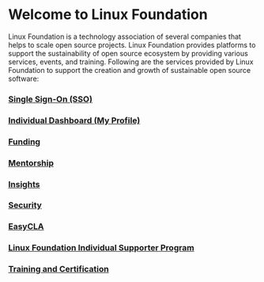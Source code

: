 # Welcome to Linux Foundation

Linux Foundation is a technology association of several companies that helps to scale open source projects. Linux Foundation provides platforms to support the sustainability of open source ecosystem by providing various services, events, and training. Following are the services provided by Linux Foundation to support the creation and growth of sustainable open source software:

### [Single Sign-On \(SSO\)](sso/)

### [Individual Dashboard \(My Profile\)](my-profile/)

### [Funding](communitybridge/crowd-funding/)

### [Mentorship](communitybridge/mentorship/)

### [Insights](communitybridge/insights/)

### [Security](communitybridge/security/)

### [EasyCLA](communitybridge/easycla/)

### [Linux Foundation Individual Supporter Program](linux-individual-supporter-program/)

### [Training and Certification](training-and-certification.md)



